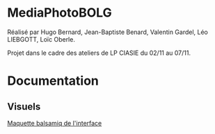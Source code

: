# MediaPhotoBOLG
Réalisé par Hugo Bernard, Jean-Baptiste Benard, Valentin Gardel, Léo LIEBGOTT, Loïc Oberle.

Projet dans le cadre des ateliers de LP CIASIE du 02/11 au 07/11.

# Documentation

## Visuels
[Maquette balsamiq de l'interface](https://balsamiq.cloud/sa41wzo/p7h277v)
